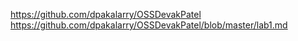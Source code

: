 https://github.com/dpakalarry/OSSDevakPatel \
https://github.com/dpakalarry/OSSDevakPatel/blob/master/lab1.md
